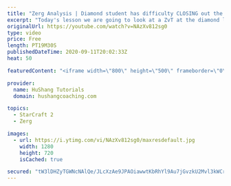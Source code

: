 ```yaml
---
title: "Zerg Analysis | Diamond student has difficulty CLOSING out the MATCH [Starcraft 2]"
excerpt: "Today's lesson we are going to look at a ZvT at the diamond level focusing on the Zerg Analysis. The zerg manages to get into a very strong position but has difficulty closing it out. Let's learn how we can approach this scenario better!  Zerg Analysis | Diamond student has difficulty CLOSING out the"
originalUrl: https://youtube.com/watch?v=NAzXv812sg0
type: video
price: Free
length: PT19M30S
publishedDateTime: 2020-09-11T20:02:33Z
heat: 50

featuredContent: "<iframe width=\"800\" height=\"500\" frameborder=\"0\" src=\"https://www.youtube.com/embed/NAzXv812sg0\" allow=\"accelerometer; autoplay; encrypted-media; gyroscope; picture-in-picture\" allowfullscreen></iframe>"

provider:
  name: HuShang Tutorials
  domain: hushangcoaching.com

topics:
  - StarCraft 2
  - Zerg

images:
  - url: https://i.ytimg.com/vi/NAzXv812sg0/maxresdefault.jpg
    width: 1280
    height: 720
    isCached: true

secured: "tW3lDHZyTGWNcNAlQe/JLcXzAe9JPAOiawwtKbRhYl9Au7jGvzkU2Mvl3kWCrFcBfoJPdl6ER+kKqrpTbw5v18BtxDfIXgG5l4FWng7OZIZjNJH0r7gKsQBV5lA8JWcTQkFkSFEAg1zwQ1CsCTbW17rfgBCT+VvBFk+T8Wnw2OC+KBBxmrp6TXC1jbxmWZyTUdTVgeu953Evvsbpccjzxw+dGeVhps60OgmMmm3FqsaXaKye9i2SAh/mTeqGpqkpKuLIY4Wcn/TDDC2A9WMfpHcEqdbm+1GqC49nfSvUTbG9e0muCst+iB67piEEwfw7ahV2Fq4/5W/IvdbXmXXyfdAYnXs9E+nLwQjCiXpID2vB1f7YxGGWYUmE+W9NT0Br6nAdHKHeADAqaU+kmDoHYCYDoivUT3GXu/7KBvKFTsY=;5Vi5C4dcHois1YPnVucnFg=="
---
```


